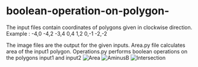 # boolean-operation-on-polygon-
The input files contain coordinates of polygons given in clockwise direction.
Example : 
-4,0
-4,2
-3,4
0,4
1,2
0,-1
-2,-2

The image files are the output for the given inputs. 
Area.py file calculates area of the input1 polygon. Operations.py performs boolean operations on the polygons input1 and input2
![Area](https://user-images.githubusercontent.com/62550460/122209452-2aaead00-cec2-11eb-801e-912646037c37.png)
![AminusB](https://user-images.githubusercontent.com/62550460/122209450-297d8000-cec2-11eb-8fc6-ee1687d82aa2.png)
![Intersection](https://user-images.githubusercontent.com/62550460/122209457-2b474380-cec2-11eb-8aaf-11c45928cd51.png)
